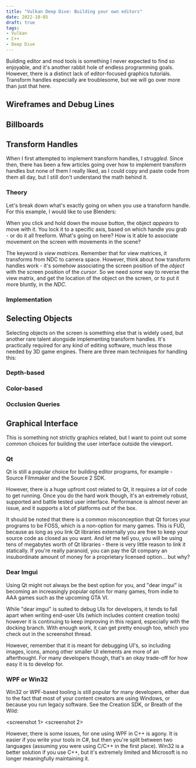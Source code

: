 ```yaml
---
title: "Vulkan Deep Dive: Building your own editors"
date: 2022-10-05
draft: true
tags:
- Vulkan
- C++
- Deep Dive
---
```


Building editor and mod tools is something I never expected to find so enjoyable, and
it's another rabbit hole of endless programming goals. However, there is a distinct lack
of editor-focused graphics tutorials. Transform handles especially are troublesome, but we
will go over more than just that here.

## Wireframes and Debug Lines

## Billboards

## Transform Handles

When I first attempted to implement transform handles, I _struggled_. Since then, there has
been a few articles going over how to implement transform handles but none of them I really liked,
as I could copy and paste code from them all day, but I still don't understand the math behind it.

### Theory

Let's break down what's exactly going on when you use a transform handle. For this example, I would like to use Blenders:

<blender transform handke>

When you click and hold down the mouse button, the object _appears_ to move with it. You lock it to a specific axis, based
on which handle you grab - or do it all freeform. What's going on here? How is it able to associate movement on the screen with
movements in the scene?

The keyword is _view matrices_. Remember that for view matrices, it transforms from NDC to camera  space. However, think about how transform handles work - it's somehow associating
the screen position of the _object_ with the screen position of the _cursor_. So we need some way to reverse the view matrix, and
get the location of the object on the screen, or to put it more bluntly, in the _NDC_.

### Implementation

## Selecting Objects

Selecting objects on the screen is something else that is widely used, but another rare
talent alongside implementing transform handles. It's practically required for any kind of editing software,
much less those needed by 3D game engines. There are three main techniques for
handling this:

### Depth-based

### Color-based

### Occlusion Queries

## Graphical Interface

This is something not strictly graphics related, but I want to point out some common choices
for building the user interface outside the viewport.

### Qt

Qt is still a popular choice for building editor programs, for example - Source Filmmaker and the Source 2 SDK.

However, there is a huge upfront cost related to Qt, it requires a _lot_ of code to get running. Once you do the hard work though,
it's an extremely robust, supported and battle tested user interface. Performance is almost never an issue, and it supports
a lot of platforms out of the box. 

It should be noted that there is a common misconception that Qt forces your programs to be FOSS, which is
a non-option for many games. This is FUD, because as long as you link Qt libraries externally you are free to keep your
source code as closed as you want. And let me tell you, you will be using tens of megabytes worth of Qt libraries - there is very
little reason to link it statically. If you're really paranoid, you can pay the Qt
company an insubordinate amount of money for a proprietary licensed option... but why?

### Dear Imgui

Using Qt might not always be the best option for you, and "dear imgui" is becoming an increasingly popular option for many games, from indie to AAA games such as the upcoming GTA VI.

While "dear imgui" is suited to debug UIs for developers, it tends to fall apart when writing end-user UIs (which includes content creation tools)
however it is continuing to keep improving in this regard, especially with the docking branch.
With enough work, it can get pretty enough too, which you check out in the screenshot thread.

However, remember that it is meant for debugging UI's, so including images, icons, among other smaller
UI elements are more of an afterthought. For many developers though, that's an okay trade-off for how
easy it is to develop for.

### WPF or Win32

Win32 or WPF-based tooling is still popular for many developers, either due to the fact that most of your
content creators are using Windows, or because you run legacy software. See the Creation SDK, or Breath of the Wild:

<screenshot 1>
<screenshot 2>

However, there is some issues, for one using WPF in C++ is agony. It is easier if you write your tools in C#,
but then you're split between two languages (assuming you were using C/C++ in the first place). Win32 is a better
solution if you use C++, but it's extremely limited and Microsoft is no longer meaningfully maintaining it.